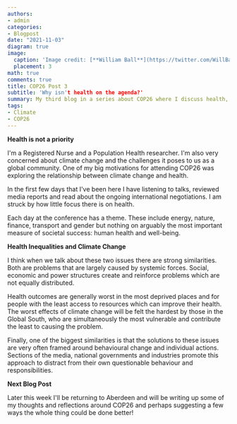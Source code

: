 ```yaml
---
authors:
- admin
categories:
- Blogpost
date: "2021-11-03"
diagram: true
image:
  caption: 'Image credit: [**William Ball**](https://twitter.com/WillBall12)'
  placement: 3
math: true
comments: true
title: COP26 Post 3
subtitle: 'Why isn't health on the agenda?'
summary: My third blog in a series about COP26 where I discuss health, inequalities and climate change
tags:
- Climate
- COP26
---
```


**Health is not a priority**

I'm a Registered Nurse and a Population Health researcher. I'm also very concerned about climate change and the challenges it poses to us as a global community. One of my big motivations for attending COP26 was exploring the relationship between climate change and health.

In the first few days that I've been here I have listening to talks, reviewed media reports and read about the ongoing international negotiations. I am struck by how little focus there is on health.

Each day at the conference has a theme. These include energy, nature, finance, transport and gender but nothing on arguably the most important measure of societal success: human health and well-being.

**Health Inequalities and Climate Change**

I think when we talk about these two issues there are strong similarities. Both are problems that are largely caused by systemic forces. Social, economic and power structures create and reinforce problems which are not equally distributed.

Health outcomes are generally worst in the most deprived places and for people with the least access to resources which can improve their health. The worst effects of climate change will be felt the hardest by those in the Global South, who are simultaneously the most vulnerable and contribute the least to causing the problem.

Finally, one of the biggest similarities is that the solutions to these issues are very often framed around behavioural change and individual actions. Sections of the media, national governments and industries promote this approach to distract from their own questionable behaviour and responsibilities.

**Next Blog Post**

Later this week I'll be returning to Aberdeen and will be writing up some of my thoughts and reflections around COP26 and perhaps suggesting a few ways the whole thing could be done better!
